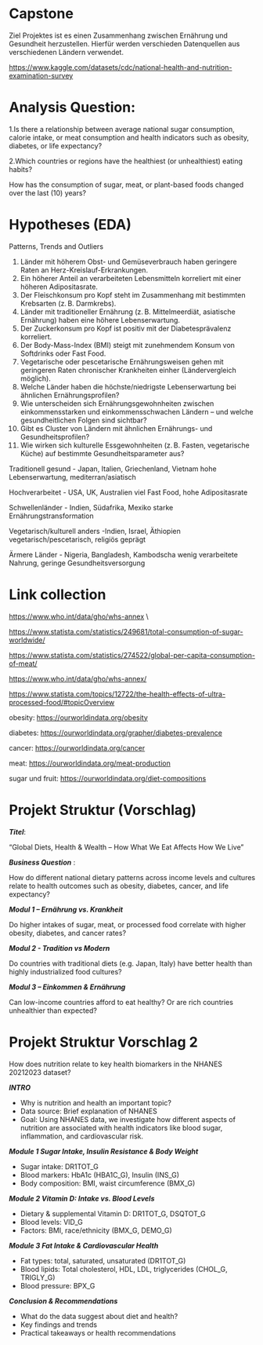 # Capstone

Ziel Projektes ist es einen Zusammenhang zwischen Ernährung und Gesundheit herzustellen. Hierfür werden verschieden Datenquellen aus verschiedenen Ländern verwendet.

https://www.kaggle.com/datasets/cdc/national-health-and-nutrition-examination-survey


# Analysis Question:
1.Is there a relationship between average national sugar consumption, calorie intake, or meat consumption and health indicators such as obesity, diabetes, or life expectancy?

2.Which countries or regions have the healthiest (or unhealthiest) eating habits?

How has the consumption of sugar, meat, or plant-based foods changed over the last (10) years?


# Hypotheses (EDA)
Patterns, Trends and Outliers 
1. Länder mit höherem Obst- und Gemüseverbrauch haben geringere Raten an Herz-Kreislauf-Erkrankungen.
2. Ein höherer Anteil an verarbeiteten Lebensmitteln korreliert mit einer höheren Adipositasrate.
3. Der Fleischkonsum pro Kopf steht im Zusammenhang mit bestimmten Krebsarten (z. B. Darmkrebs).
4. Länder mit traditioneller Ernährung (z. B. Mittelmeerdiät, asiatische Ernährung) haben eine höhere Lebenserwartung.
5. Der Zuckerkonsum pro Kopf ist positiv mit der Diabetesprävalenz korreliert.
6. Der Body-Mass-Index (BMI) steigt mit zunehmendem Konsum von Softdrinks oder Fast Food.
7.  Vegetarische oder pescetarische Ernährungsweisen gehen mit geringeren Raten chronischer Krankheiten einher (Ländervergleich möglich).
8. Welche Länder haben die höchste/niedrigste Lebenserwartung bei ähnlichen Ernährungsprofilen?
9. Wie unterscheiden sich Ernährungsgewohnheiten zwischen einkommensstarken und einkommensschwachen Ländern – und welche gesundheitlichen Folgen sind sichtbar?
10. Gibt es Cluster von Ländern mit ähnlichen Ernährungs- und Gesundheitsprofilen?
11. Wie wirken sich kulturelle Essgewohnheiten (z. B. Fasten, vegetarische Küche) auf bestimmte Gesundheitsparameter aus?




Traditionell gesund -	Japan, Italien, Griechenland, Vietnam	hohe Lebenserwartung, mediterran/asiatisch

Hochverarbeitet - USA, UK, Australien	viel Fast Food, hohe Adipositasrate

Schwellenländer - 	Indien, Südafrika, Mexiko	starke Ernährungstransformation

Vegetarisch/kulturell anders -Indien, Israel, Äthiopien	vegetarisch/pescetarisch, religiös geprägt

Ärmere Länder -	Nigeria, Bangladesh, Kambodscha	wenig verarbeitete Nahrung, geringe Gesundheitsversorgung



# Link collection

https://www.who.int/data/gho/whs-annex \


https://www.statista.com/statistics/249681/total-consumption-of-sugar-worldwide/

https://www.statista.com/statistics/274522/global-per-capita-consumption-of-meat/

https://www.who.int/data/gho/whs-annex/

https://www.statista.com/topics/12722/the-health-effects-of-ultra-processed-food/#topicOverview

obesity:
https://ourworldindata.org/obesity

diabetes:
https://ourworldindata.org/grapher/diabetes-prevalence

cancer:
https://ourworldindata.org/cancer

meat:
https://ourworldindata.org/meat-production

sugar und fruit:
https://ourworldindata.org/diet-compositions


# Projekt Struktur (Vorschlag)

___Titel___:

“Global Diets, Health & Wealth – How What We Eat Affects How We Live”


___Business Question___ :

How do different national dietary patterns across income levels and cultures relate to health outcomes such as obesity, diabetes, cancer, and life expectancy?


___Modul 1 – Ernährung vs. Krankheit___

Do higher intakes of sugar, meat, or processed food correlate with higher obesity, diabetes, and cancer rates?

___Modul 2 - Tradition vs Modern___


Do countries with traditional diets (e.g. Japan, Italy) have better health than highly industrialized food cultures?


___Modul 3 – Einkommen & Ernährung___

Can low-income countries afford to eat healthy? Or are rich countries unhealthier than expected?




# Projekt Struktur Vorschlag 2

How does nutrition relate to key health biomarkers in the NHANES 20212023 dataset?

___INTRO___
- Why is nutrition and health an important topic?
- Data source: Brief explanation of NHANES
- Goal: Using NHANES data, we investigate how different aspects of nutrition are associated with health indicators like
blood sugar, inflammation, and cardiovascular risk.


___Module 1 Sugar Intake, Insulin Resistance & Body Weight___
- Sugar intake: DR1TOT_G
- Blood markers: HbA1c (HBA1C_G), Insulin (INS_G)
- Body composition: BMI, waist circumference (BMX_G)

___Module 2 Vitamin D: Intake vs. Blood Levels___
- Dietary & supplemental Vitamin D: DR1TOT_G, DSQTOT_G
- Blood levels: VID_G
- Factors: BMI, race/ethnicity (BMX_G, DEMO_G)

___Module 3 Fat Intake & Cardiovascular Health___
- Fat types: total, saturated, unsaturated (DR1TOT_G)
- Blood lipids: Total cholesterol, HDL, LDL, triglycerides (CHOL_G, TRIGLY_G)
- Blood pressure: BPX_G

___Conclusion & Recommendations___
- What do the data suggest about diet and health?
- Key findings and trends
- Practical takeaways or health recommendations
